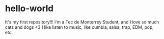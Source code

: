 # hello-world
It's my first repository!!!
I'm a Tec de Monterrey Student, and I love so much cats and dogs <3
I like listen to music, like cumbia, salsa, trap, EDM, pop, etc.
